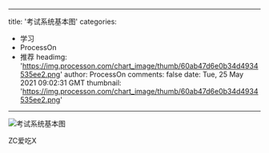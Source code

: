 
---
title: '考试系统基本图'
categories: 
 - 学习
 - ProcessOn
 - 推荐
headimg: 'https://img.processon.com/chart_image/thumb/60ab47d6e0b34d4934535ee2.png'
author: ProcessOn
comments: false
date: Tue, 25 May 2021 09:02:31 GMT
thumbnail: 'https://img.processon.com/chart_image/thumb/60ab47d6e0b34d4934535ee2.png'
---

<div>   
<img class="thumb" alt="考试系统基本图" src="https://img.processon.com/chart_image/thumb/60ab47d6e0b34d4934535ee2.png" referrerpolicy="no-referrer">
<p>ZC爱吃X</p>  
</div>
            